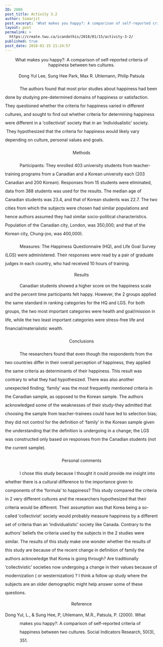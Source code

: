 ```yaml
---
ID: 2800
post_title: Activity 3.2
author: Simarjit
post_excerpt: 'What makes you happy?: A comparison of self-reported criteria of happiness between two cultures. Dong Yul Lee, Sung Hee Park, Max R. Uhlemann, Philip Patsula The authors found that most prior studies about happiness had been done by studying pre-determined domains of happiness or satisfaction. They questioned whether the criteria for happiness varied in different [&hellip;]'
layout: post
permalink: >
  https://create.twu.ca/icandothis/2018/01/15/activity-3-2/
published: true
post_date: 2018-01-15 21:24:57
---
```

<p align="center">
<p align="center">
<p align="center">What makes you happy?: A comparison of self-reported criteria of happiness between two cultures.</p>
<p style="text-align: center;line-height: 200%" align="center">Dong Yul Lee, Sung Hee Park, Max R. Uhlemann, Philip Patsula</p>
<p style="line-height: 200%;cursor: text">
<p style="line-height: 200%;cursor: text">
<p style="text-align: center;line-height: 200%" align="center">
<p align="center">
<p align="center">
<p align="center">
<p align="center">
<p align="center">
<p align="center">
<p align="center">
<p align="center">
<p align="center">
<p align="center">
<p style="text-indent: .5in;line-height: 200%;cursor: text">The authors found that most prior studies about happiness had been done by studying pre-determined domains of happiness or satisfaction. They questioned whether the criteria for happiness varied in different cultures, and sought to find out whether criteria for determining happiness were different in a &#8216;collectivist&#8217; society that in an &#8216;individualistic&#8217; society.  They hypothesized that the criteria for happiness would likely vary depending on culture, personal values and goals.</p>
<p style="text-align: center;line-height: 200%" align="center">Methods</p>
<p style="text-indent: .5in;line-height: 200%;cursor: text">Participants: They enrolled 403 university students from teacher-training programs from a Canadian and a Korean university each (203 Canadian and 200 Korean). Responses from 15 students were eliminated, data from 388 students was used for the results. The median age of Canadian students was 23.4, and that of Korean students was 22.7. The two cities from which the subjects were chosen had similar populations and hence authors assumed they had similar socio-political characteristics. Population of the Canadian city, London, was 350,000; and that of the Korean city, Chung-joo, was 400,000).</p>
<p style="text-indent: .5in;line-height: 200%;cursor: text">Measures: The Happiness Questionnaire (HQ), and Life Goal Survey (LGS) were administered. Their responses were read by a pair of graduate judges in each country, who had received 10 hours of training.</p>
<p style="text-align: center;line-height: 200%" align="center">
<p align="center">Results</p>
<p style="text-indent: .5in;line-height: 200%;cursor: text">Canadian students showed a higher score on the happiness scale and the percent time participants felt happy. However, the 2 groups applied the same standard in ranking categories for the HQ and LGS. For both groups, the two most important categories were health and goal/mission in life, while the two least important categories were stress-free life and ﬁnancial/materialistic wealth.</p>
<p style="text-align: center;line-height: 200%" align="center">Conclusions</p>
<p style="text-indent: .5in;line-height: 200%;cursor: text">The researchers found that even though the respondents from the two countries differ in their overall perception of happiness, they applied the same criteria as determinants of their happiness. This result was contrary to what they had hypothesized. There was also another unexpected finding; &#8216;family&#8217; was the most frequently mentioned criteria in the Canadian sample, as opposed to the Korean sample. The authors acknowledged some of the weaknesses of their study-they admitted that choosing the sample from teacher-trainees could have led to selection bias; they did not control for the definition of &#8216;family&#8217; in the Korean sample given the understanding that the definition is undergoing in a change; the LGS was constructed only based on responses from the Canadian students (not the current sample).</p>
<p style="text-align: center;line-height: 200%" align="center">Personal comments</p>
<p style="text-indent: .5in;line-height: 200%;cursor: text">I chose this study because I thought it could provide me insight into whether there is a cultural difference to the importance given to components of the &#8216;formula&#8217; to happiness? This study compared the criteria in 2 very different cultures and the researchers hypothesized that their criteria would be different. Their assumption was that Korea being a so-called &#8216;collectivist&#8217; society would probably measure happiness by a different set of criteria than an &#8216;individualistic&#8217; society like Canada. Contrary to the authors’ beliefs the criteria used by the subjects in the 2 studies were similar. The results of this study make one wonder whether the results of this study are because of the recent change in definition of family the authors acknowledge that Korea is going through? Are traditionally &#8216;collectivistic&#8217; societies now undergoing a change in their values because of modernization ( or westernization) ? I think a follow up study where the subjects are an older demographic might help answer some of these questions.</p>
<p style="line-height: 200%;cursor: text">
<p style="text-align: center;line-height: 200%" align="center">
<p align="center">
<p align="center">
<p align="center">
<p align="center">
<p align="center">
<p align="center">
<p align="center">
<p align="center">
<p align="center">
<p align="center">Reference</p>
<p style="margin-left: .5in;text-indent: -.5in;line-height: 200%;cursor: text">Dong Yul, L., &amp; Sung Hee, P, Uhlemann, M.R., Patsula, P. (2000). What makes you happy?: A comparison of self-reported criteria of happiness between two cultures. Social Indicators Research, 50(3), 351.</p>
<p style="line-height: 200%;cursor: text">
<p><span style="margin: 0px;font-family: 'Times New Roman',serif"><span style="color: #000000"> </span></span></p>